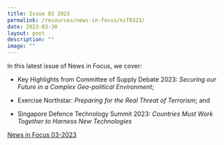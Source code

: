 ```yaml
---
title: Issue 03 2023
permalink: /resources/news-in-focus/nif0323/
date: 2023-03-30
layout: post
description: ""
image: ""
---
```

In this latest issue of News in Focus, we cover: 

* Key Highlights from Committee of Supply Debate 2023: *Securing our Future in a Complex Geo-political Environment*;

* Exercise Northstar: *Preparing for the Real Threat of Terrorism*; and

* Singapore Defence Technology Summit 2023: *Countries Must Work Together to Harness New Technologies*

[News in Focus 03-2023](/files/news-in-focus/2023/news%20in%20focus%2003_23.pdf)